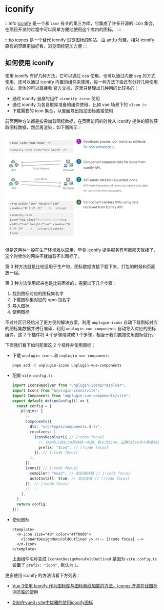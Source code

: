 # iconify

:::info
[iconify](https://iconify.design/) 是一个和 `icon` 有关的第三方库，它集成了许多开源的 icon 集合，在项目开发的过程中可以简单方便地使用这个库内的图标。
:::

:::tip
[icones](https://icones.js.org/) 是一个替代 iconify 浏览图标的网站，由 antfu 创建，相对 iconify 原有的页面更加好看，浏览图标更加方便
:::

## 如何使用 iconify

使用 iconify 有好几种方法，它可以通过 css 使用，也可以通过内嵌 svg 的方式使用，还可以通过 iconify 内置的组件来使用，每一种方法下面还有分好几种使用方法，具体的可以直接看 [官方文档](https://iconify.design/docs/usage/)，这里只整理出几种用的比较多的：

- 通过 iconify 自身的组件 `<iconify-icon>` 使用
- 通过 iconify 为各自框架准备的组件使用，比如 vue 场景下的 `<Icon />`
- 下载需要的 icon 集合，从里面导出指定图标直接使用

前面两种方法都是按需加载图标数据，在页面访问的时候从 iconify 提供的服务获取图标数据，然后再渲染，如下图所示：

![iconify 按需加载原理](../../image/WechatIMG826.jpg)

但是这两种一般在生产环境难以应用，毕竟 iconify 提供服务有可能那天就挂了，这个时候你的网站不就加载不出图标了。

第 3 种方法就是比较适用于生产的，图标数据直接下载下来，打包的时候和页面放一起。

第 3 种方法使用起来也是比较困难的，需要以下几个步骤：

1. 找到图标对应的图标集名字
2. 下载图标集对应的 npm 包名字
3. 导入图标
4. 使用图标

不过社区已经给出了更方便的解决方案，利用 `unplugin-icons` 自动下载图标对应的图标集数据并进行编译，利用 `unplugin-vue-components` 自动导入对应的图标组件，这 2 个插件将 4 个步骤缩减成 1 个步骤，相当于我们直接使用图标就行。

下面我们看下如何配置这 2 个插件并使用图标：

- 下载 `unplugin-icons` 和 `unplugin-vue-components`

  ```sh
  pnpm add -D unplugin-icons unplugin-vue-components
  ```

- 配置 `vite.config.ts`

  ```ts [vite.config.ts]
  import IconsResolver from "unplugin-icons/resolver";
  import Icons from "unplugin-icons/vite";
  import Components from "unplugin-vue-components/vite";
  export default defineConfig(() => {
    const config = {
      plugins: [
        // ...
        Components({
          dts: "src/types/components.d.ts",
          resolvers: [
            IconsResolver({ // [!code focus]
              // 自动引入的Icon组件统一前缀，默认为icon，设置false为不需要前缀 // [!code focus]
              prefix: "Icon", // [!code focus]
            }), // [!code focus]
          ],
        }),
        Icons({ // [!code focus]
          compiler: "vue3", // 指定编译器 // [!code focus]
          autoInstall: true, // 自动安装 // [!code focus]
        }), // [!code focus]
        // ...
      ],
    };
    return config;
  });
  ```

- 使用图标

  ```vue
  <template>
    <n-icon size="40" color="#ff0000">
      <IconAntDesignMenuFoldOutlined /> <!-- [!code focus] -->
    </n-icon>
  </template>
  ```

  上面组件名称变成 `IconAntDesignMenuFoldOutlined` 是因为 `vite.config.ts` 设置了 `prefix: "Icon"` , 默认为 `i`。

更多使用 iconify 的方法请看下方列表：

- [Vue 3使用 Iconify 作为图标库与图标离线加载的方法、Icones 开源在线图标浏览库的使用](https://blog.csdn.net/u011843342/article/details/133947744)

- [如何在vue3+vite中优雅的使用iconify图标](https://blog.csdn.net/weixin_46872121/article/details/138212930)
